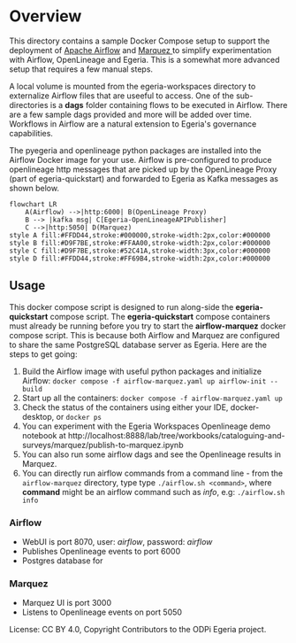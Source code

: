 <!-- SPDX-License-Identifier: CC-BY-4.0 -->
<!-- Copyright Contributors to the ODPi Egeria project. -->

# Overview
This directory contains a sample Docker Compose setup to support the deployment of [Apache Airflow](https://airflow.apache.org/) and [Marquez ](https://github.com/MarquezProject/marquez)
to simplify experimentation with Airflow, OpenLineage and Egeria. This is a somewhat more advanced setup that requires
a few manual steps.

A local volume is mounted from the egeria-workspaces directory to externalize Airflow files that are useeful to access. 
One of the sub-directories is a **dags** folder containing flows to be executed in Airflow. 
There are a few sample dags provided and more will be added over time. Workflows in Airflow are a natural extension
to Egeria's governance capabilities. 


The pyegeria and openlineage python packages are installed into the Airflow Docker image for your use. 
Airflow is pre-configured to produce openlineage http messages that are picked up
by the OpenLineage Proxy (part of egeria-quickstart) and forwarded to Egeria as Kafka messages as shown below. 

```mermaid
flowchart LR
    A(Airflow) -->|http:6000| B(OpenLineage Proxy)
    B --> |kafka msg| C[Egeria-OpenLineageAPIPublisher]
    C -->|http:5050| D(Marquez)
style A fill:#FFDD44,stroke:#000000,stroke-width:2px,color:#000000
style B fill:#D9F7BE,stroke:#FFAA00,stroke-width:2px,color:#000000
style C fill:#D9F7BE,stroke:#52C41A,stroke-width:3px,color:#000000
style D fill:#FFDD44,stroke:#FF69B4,stroke-width:2px,color:#000000
```

## Usage

This docker compose script is designed to run along-side the **egeria-quickstart** compose script. The **egeria-quickstart**
compose containers must already be running before you try to start the **airflow-marquez** docker compose script. This is because
both Airflow and Marquez are configured to share the same PostgreSQL database server as Egeria. Here are the steps to get
going:

1. Build the Airflow image with useful python packages and initialize Airflow:
`docker compose -f airflow-marquez.yaml up airflow-init --build`
2. Start up all the containers:
`docker compose -f airflow-marquez.yaml up`
3. Check the status of the containers using either your IDE, docker-desktop, or `docker ps`
4. You can experiment with the Egeria Workspaces Openlineage demo notebook at http://localhost:8888/lab/tree/workbooks/cataloguing-and-surveys/marquez/publish-to-marquez.ipynb 
5. You can also run some airflow dags and see the Openlineage results in Marquez.
6. You can directly run airflow commands from a command line - from the `airflow-marquez`
directory, type type `./airflow.sh <command>`, where **command** might be an airflow command such as *info*, e.g: `./airflow.sh info`

### Airflow 
* WebUI is port 8070, user: *airflow*, password: *airflow*
* Publishes Openlineage events to port 6000
* Postgres database for 

### Marquez
* Marquez UI is port 3000
* Listens to Openlineage events on port 5050


License: CC BY 4.0, Copyright Contributors to the ODPi Egeria project.